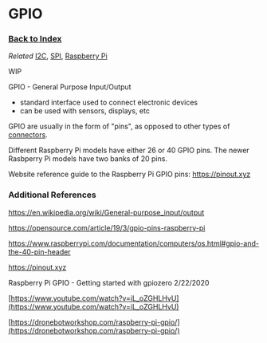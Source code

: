 
# GPIO

### [Back to Index](index.md)

*Related* [I2C](i2c.md), [SPI](spi.md), [Raspberry Pi](raspberry_pi.md)


WIP

GPIO - General Purpose Input/Output 

- standard interface used to connect electronic devices
- can be used with sensors, displays, etc

GPIO are usually in the form of "pins", as opposed to other types of [connectors](connectors.md).

Different Raspberry Pi models have either 26 or 40 GPIO pins. 
The newer Rasbperry Pi models have two banks of 20 pins.  

Website reference guide to the Raspberry Pi GPIO pins:
https://pinout.xyz



### Additional References

https://en.wikipedia.org/wiki/General-purpose_input/output

https://opensource.com/article/19/3/gpio-pins-raspberry-pi

https://www.raspberrypi.com/documentation/computers/os.html#gpio-and-the-40-pin-header

https://pinout.xyz


Raspberry Pi GPIO - Getting started with gpiozero  2/22/2020

[https://www.youtube.com/watch?v=iL_oZGHLHvU](https://www.youtube.com/watch?v=iL_oZGHLHvU)

[https://dronebotworkshop.com/raspberry-pi-gpio/](https://dronebotworkshop.com/raspberry-pi-gpio/)



